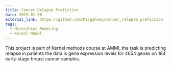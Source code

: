 ```yaml
---
title: Cancer Relapse Prefiction
date: 2019-01-30
external_link: https://github.com/Mirgahney/cancer_relapse_prefiction
tags:
  - Hirerchial Modeling
  - Kerenl Model
---
```


This project is part of Kernel methods course at AMMI, the task is predicting relapse in patients the data is gene expression levels for 4654 genes on 184 early-stage breast cancer samples.

<!--more-->

